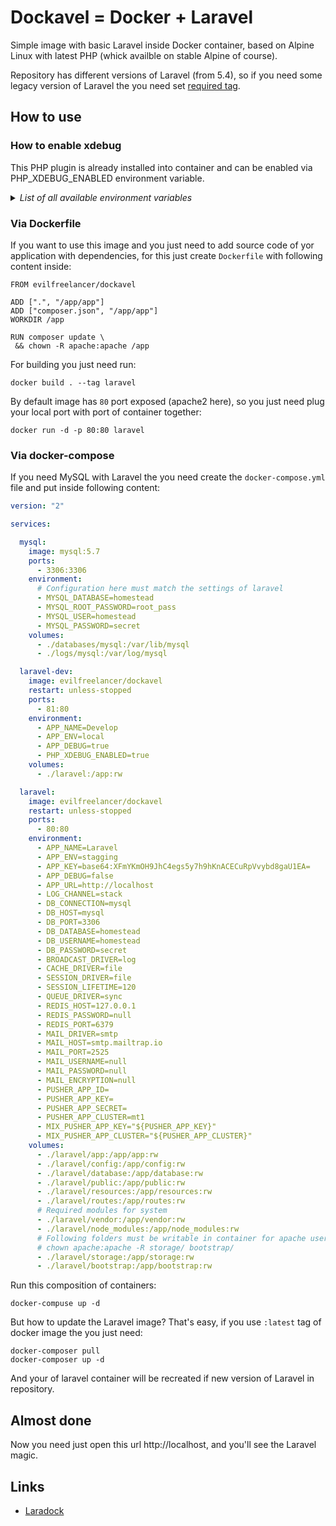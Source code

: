 # Dockavel = Docker + Laravel

Simple image with basic Laravel inside Docker container, based on
Alpine Linux with latest PHP (whick availble on stable Alpine of
course).

Repository has different versions of Laravel (from 5.4), so if you need
some legacy version of Laravel the you need set [required tag](https://hub.docker.com/r/evilfreelancer/dockavel/tags/).

## How to use

### How to enable xdebug

This PHP plugin is already installed into container and can be enabled
via PHP_XDEBUG_ENABLED environment variable.

<details>
<summary>
  <i>List of all available environment variables</i>
</summary>

Various env vars can be set at runtime via your docker command or docker-compose environment section:

__CONTAINER_TIMEZONE:__ Change default timezone of your container

__APACHE_SERVER_NAME:__ Change server name to match your domain name in httpd.conf

__PHP_SHORT_OPEN_TAG:__ Maps to php.ini 'short_open_tag'

__PHP_OUTPUT_BUFFERING:__ Maps to php.ini 'output_buffering'

__PHP_OPEN_BASEDIR:__ Maps to php.ini 'open_basedir'

__PHP_MAX_EXECUTION_TIME:__ Maps to php.ini 'max_execution_time'

__PHP_MAX_INPUT_TIME:__ Maps to php.ini 'max_input_time'

__PHP_MAX_INPUT_VARS:__ Maps to php.ini 'max_input_vars'

__PHP_MEMORY_LIMIT:__ Maps to php.ini 'memory_limit'

__PHP_ERROR_REPORTING:__ Maps to php.ini 'error_reporting'

__PHP_DISPLAY_ERRORS:__ Maps to php.ini 'display_errors'

__PHP_DISPLAY_STARTUP_ERRORS:__ Maps to php.ini 'display_startup_errors'

__PHP_LOG_ERRORS:__ Maps to php.ini 'log_errors'

__PHP_LOG_ERRORS_MAX_LEN:__ Maps to php.ini 'log_errors_max_len'

__PHP_IGNORE_REPEATED_ERRORS:__ Maps to php.ini 'ignore_repeated_errors'

__PHP_REPORT_MEMLEAKS:__ Maps to php.ini 'report_memleaks'

__PHP_HTML_ERRORS:__ Maps to php.ini 'html_errors'

__PHP_ERROR_LOG:__ Maps to php.ini 'error_log'

__PHP_POST_MAX_SIZE:__ Maps to php.ini 'post_max_size'

__PHP_DEFAULT_MIMETYPE:__ Maps to php.ini 'default_mimetype'

__PHP_DEFAULT_CHARSET:__ Maps to php.ini 'default_charset'

__PHP_FILE_UPLOADS:__ Maps to php.ini 'file_uploads'

__PHP_UPLOAD_TMP_DIR:__ Maps to php.ini 'upload_tmp_dir'

__PHP_UPLOAD_MAX_FILESIZE:__ Maps to php.ini 'upload_max_filesize'

__PHP_MAX_FILE_UPLOADS:__ Maps to php.ini 'max_file_uploads'

__PHP_ALLOW_URL_FOPEN:__ Maps to php.ini 'allow_url_fopen'

__PHP_ALLOW_URL_INCLUDE:__ Maps to php.ini 'allow_url_include'

__PHP_DEFAULT_SOCKET_TIMEOUT:__ Maps to php.ini 'default_socket_timeout'

__PHP_DATE_TIMEZONE:__ Maps to php.ini 'date.timezone'

__PHP_PDO_MYSQL_CACHE_SIZE:__ Maps to php.ini 'pdo_mysql.cache_size'

__PHP_PDO_MYSQL_DEFAULT_SOCKET:__ Maps to php.ini 'pdo_mysql.default_socket'

__PHP_SESSION_SAVE_HANDLER:__ Maps to php.ini 'session.save_handler'

__PHP_SESSION_SAVE_PATH:__ Maps to php.ini 'session.save_path'

__PHP_SESSION_USE_STRICT_MODE:__ Maps to php.ini 'session.use_strict_mode'

__PHP_SESSION_USE_COOKIES:__ Maps to php.ini 'session.use_cookies'

__PHP_SESSION_COOKIE_SECURE:__ Maps to php.ini 'session.cookie_secure'

__PHP_SESSION_NAME:__ Maps to php.ini 'session.name'

__PHP_SESSION_COOKIE_LIFETIME:__ Maps to php.ini 'session.cookie_lifetime'

__PHP_SESSION_COOKIE_PATH:__ Maps to php.ini 'session.cookie_path'

__PHP_SESSION_COOKIE_DOMAIN:__ Maps to php.ini 'session.cookie_domain'

__PHP_SESSION_COOKIE_HTTPONLY:__ Maps to php.ini 'session.cookie_httponly'

__PHP_XDEBUG_ENABLED:__ Turns on xdebug (which is not for production really)

</details>

### Via Dockerfile

If you want to use this image and you just need to add source code of
yor application with dependencies, for this just create `Dockerfile`
with following content inside:

```docker
FROM evilfreelancer/dockavel

ADD [".", "/app/app"]
ADD ["composer.json", "/app/app"]
WORKDIR /app

RUN composer update \
 && chown -R apache:apache /app
```

For building you just need run:

    docker build . --tag laravel

By default image has `80` port exposed (apache2 here), so you just need plug your local
port with port of container together:

    docker run -d -p 80:80 laravel

### Via docker-compose

If you need MySQL with Laravel the you need create the
`docker-compose.yml` file and put inside following content:

```yml
version: "2"

services:

  mysql:
    image: mysql:5.7
    ports:
      - 3306:3306
    environment:
      # Configuration here must match the settings of laravel
      - MYSQL_DATABASE=homestead
      - MYSQL_ROOT_PASSWORD=root_pass
      - MYSQL_USER=homestead
      - MYSQL_PASSWORD=secret
    volumes:
      - ./databases/mysql:/var/lib/mysql
      - ./logs/mysql:/var/log/mysql

  laravel-dev:
    image: evilfreelancer/dockavel
    restart: unless-stopped
    ports:
      - 81:80
    environment:
      - APP_NAME=Develop
      - APP_ENV=local
      - APP_DEBUG=true
      - PHP_XDEBUG_ENABLED=true
    volumes:
      - ./laravel:/app:rw

  laravel:
    image: evilfreelancer/dockavel
    restart: unless-stopped
    ports:
      - 80:80
    environment:
      - APP_NAME=Laravel
      - APP_ENV=stagging
      - APP_KEY=base64:XFmYKmOH9JhC4egs5y7h9hKnACECuRpVvybd8gaU1EA=
      - APP_DEBUG=false
      - APP_URL=http://localhost
      - LOG_CHANNEL=stack
      - DB_CONNECTION=mysql
      - DB_HOST=mysql
      - DB_PORT=3306
      - DB_DATABASE=homestead
      - DB_USERNAME=homestead
      - DB_PASSWORD=secret
      - BROADCAST_DRIVER=log
      - CACHE_DRIVER=file
      - SESSION_DRIVER=file
      - SESSION_LIFETIME=120
      - QUEUE_DRIVER=sync
      - REDIS_HOST=127.0.0.1
      - REDIS_PASSWORD=null
      - REDIS_PORT=6379
      - MAIL_DRIVER=smtp
      - MAIL_HOST=smtp.mailtrap.io
      - MAIL_PORT=2525
      - MAIL_USERNAME=null
      - MAIL_PASSWORD=null
      - MAIL_ENCRYPTION=null
      - PUSHER_APP_ID=
      - PUSHER_APP_KEY=
      - PUSHER_APP_SECRET=
      - PUSHER_APP_CLUSTER=mt1
      - MIX_PUSHER_APP_KEY="${PUSHER_APP_KEY}"
      - MIX_PUSHER_APP_CLUSTER="${PUSHER_APP_CLUSTER}"
    volumes:
      - ./laravel/app:/app/app:rw
      - ./laravel/config:/app/config:rw
      - ./laravel/database:/app/database:rw
      - ./laravel/public:/app/public:rw
      - ./laravel/resources:/app/resources:rw
      - ./laravel/routes:/app/routes:rw
      # Required modules for system
      - ./laravel/vendor:/app/vendor:rw
      - ./laravel/node_modules:/app/node_modules:rw
      # Following folders must be writable in container for apache user
      # chown apache:apache -R storage/ bootstrap/
      - ./laravel/storage:/app/storage:rw
      - ./laravel/bootstrap:/app/bootstrap:rw
```

Run this composition of containers:

    docker-compuse up -d

But how to update the Laravel image? That's easy, if you use `:latest`
tag of docker image the you just need:

    docker-composer pull
    docker-composer up -d

And your of laravel container will be recreated if new version of
Laravel in repository.

## Almost done

Now you need just open this url http://localhost, and you'll see the Laravel magic.

## Links

* [Laradock](http://laradock.io/)
